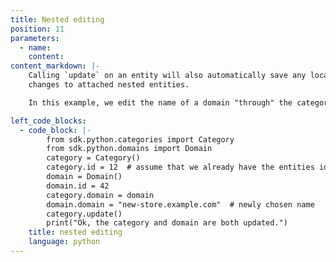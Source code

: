 ```yaml
---
title: Nested editing
position: 11
parameters:
  - name:
    content:
content_markdown: |-
    Calling `update` on an entity will also automatically save any local
    changes to attached nested entities.

    In this example, we edit the name of a domain "through" the category object.

left_code_blocks:
  - code_block: |-
        from sdk.python.categories import Category
        from sdk.python.domains import Domain
        category = Category()
        category.id = 12  # assume that we already have the entities ids
        domain = Domain() 
        domain.id = 42
        category.domain = domain
        domain.domain = "new-store.example.com"  # newly chosen name
        category.update()
        print("Ok, the category and domain are both updated.")
    title: nested editing
    language: python
---
```

